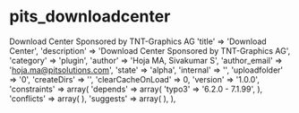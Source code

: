 # pits_downloadcenter
Download Center Sponsored by TNT-Graphics AG
'title' => 'Download Center',
	'description' => 'Download Center Sponsored by TNT-Graphics AG',
	'category' => 'plugin',
	'author' => 'Hoja MA, Sivakumar S',
	'author_email' => 'hoja.ma@pitsolutions.com',
	'state' => 'alpha',
	'internal' => '',
	'uploadfolder' => '0',
	'createDirs' => '',
	'clearCacheOnLoad' => 0,
	'version' => '1.0.0',
	'constraints' => array(
		'depends' => array(
			'typo3' => '6.2.0 - 7.1.99',
		),
		'conflicts' => array(
		),
		'suggests' => array(
		),
	),
